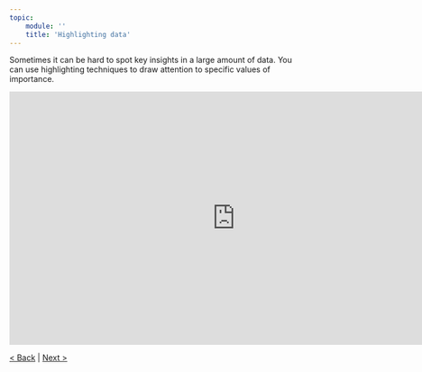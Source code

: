 ```yaml
---
topic:
    module: ''
    title: 'Highlighting data'
---
```


Sometimes it can be hard to spot key insights in a large amount of data. You can use highlighting techniques to draw attention to specific values of importance.

<iframe width="800" height="450" src="https://www.youtube.com/embed/yeJ7dtGxIhs" title="Highlighting data" frameborder="0" allow="accelerometer; autoplay; clipboard-write; encrypted-media; gyroscope; picture-in-picture" allowfullscreen></iframe>

[< Back](./02-03-derived-data.md) | [Next >](02-05-lab-get-started-with-data.md)